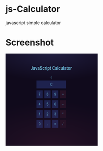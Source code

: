 # js-Calculator
javascript simple calculator

# Screenshot
<section data-markdown>
  <img src="Screenshot.png" width=300px height=300px />
</section>
